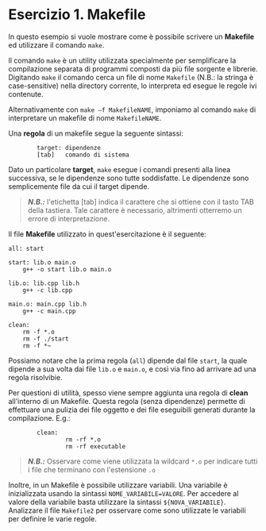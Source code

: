# Esercizio 1. Makefile

In questo esempio si vuole mostrare come è possibile scrivere un **Makefile** ed utilizzare il comando ``make``.

Il comando ``make`` è un utility utilizzata specialmente per semplificare la compilazione separata di programmi composti da più file sorgente e librerie.
Digitando ``make`` il comando cerca un file di nome ``Makefile`` (N.B.: la stringa è case-sensitive) nella directory corrente, lo interpreta ed esegue le regole ivi contenute.

Alternativamente con ``make –f MakefileNAME``, imponiamo al comando ``make`` di interpretare un makefile di nome ``MakefileNAME``.

Una **regola** di un makefile segue la seguente sintassi:

```make
        target: dipendenze
        [tab]   comando di sistema
```

Dato un particolare **target**, ``make`` esegue i comandi presenti alla linea successiva, se le dipendenze sono tutte soddisfatte.
Le dipendenze sono semplicemente file da cui il target dipende. 

> **_N.B.:_** l'etichetta [tab] indica il carattere che si ottiene con il tasto TAB della tastiera. Tale carattere è necessario, altrimenti otterremo un errore di interpretazione.

Il file **Makefile** utilizzato in quest'esercitazione è il seguente:

```make
all: start

start: lib.o main.o
	g++ -o start lib.o main.o

lib.o: lib.cpp lib.h
	g++ -c lib.cpp

main.o: main.cpp lib.h
	g++ -c main.cpp

clean:
	rm -f *.o
	rm -f ./start
	rm -f *~
```

Possiamo notare che la prima regola (``all``) dipende dal file ``start``, la quale dipende a sua volta dai file ``lib.o`` e ``main.o``, e così via fino ad arrivare ad una regola risolvibie.

Per questioni di utilità, spesso viene sempre aggiunta una regola di **clean** all'interno di un Makefile. Questa regola (senza dipendenze) permette di effettuare una pulizia dei file oggetto e dei file eseguibili generati durante la compilazione. E.g.:

```shelmake
        clean:
                rm -rf *.o
                rm -rf executable
```
> **_N.B.:_** Osservare come viene utilizzata la wildcard ``*.o`` per indicare tutti i file che terminano con l'estensione ``.o``

Inoltre, in un Makefile è possibile utilizzare variabili. Una variabile è inizializzata usando la sintassi ``NOME_VARIABILE=VALORE``. Per accedere al valore della variabile basta utilizzare la sintassi ``${NOVA_VARIABILE}``.
Analizzare il file ``Makefile2`` per osservare come sono utilizzate le variabili per definire le varie regole.

